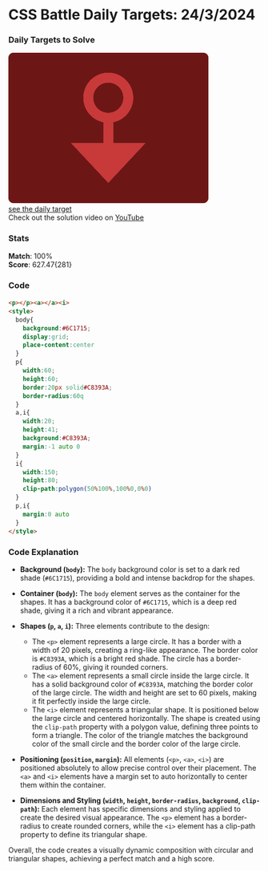 # CSS Battle Daily Targets: 24/3/2024

### Daily Targets to Solve

![picture of daily target](./images/24.png)  
[see the daily target](https://cssbattle.dev/play/eYl0NTAF2HmAuNXhphx9)  
Check out the solution video on [YouTube](https://www.youtube.com/watch?v=mS1P_XeX1Z8)

### Stats

**Match**: 100%  
**Score**: 627.47{281}

### Code

```html
<p></p><a></a><i>
<style>
  body{
    background:#6C1715;
    display:grid;
    place-content:center
  }
  p{
    width:60;
    height:60;
    border:20px solid#C8393A;
    border-radius:60q
  }
  a,i{
    width:20;
    height:41;
    background:#C8393A;
    margin:-1 auto 0
  }
  i{
    width:150;
    height:80;
    clip-path:polygon(50%100%,100%0,0%0)
  }
  p,i{
    margin:0 auto
  }
</style>
```

### Code Explanation

- **Background (`body`):** The `body` background color is set to a dark red shade (`#6C1715`), providing a bold and intense backdrop for the shapes.

- **Container (`body`):** The `body` element serves as the container for the shapes. It has a background color of `#6C1715`, which is a deep red shade, giving it a rich and vibrant appearance.

- **Shapes (`p`, `a`, `i`):** Three elements contribute to the design:
  - The `<p>` element represents a large circle. It has a border with a width of 20 pixels, creating a ring-like appearance. The border color is `#C8393A`, which is a bright red shade. The circle has a border-radius of 60%, giving it rounded corners.
  - The `<a>` element represents a small circle inside the large circle. It has a solid background color of `#C8393A`, matching the border color of the large circle. The width and height are set to 60 pixels, making it fit perfectly inside the large circle.
  - The `<i>` element represents a triangular shape. It is positioned below the large circle and centered horizontally. The shape is created using the `clip-path` property with a polygon value, defining three points to form a triangle. The color of the triangle matches the background color of the small circle and the border color of the large circle.

- **Positioning (`position`, `margin`):** All elements (`<p>`, `<a>`, `<i>`) are positioned absolutely to allow precise control over their placement. The `<a>` and `<i>` elements have a margin set to auto horizontally to center them within the container.

- **Dimensions and Styling (`width`, `height`, `border-radius`, `background`, `clip-path`):** Each element has specific dimensions and styling applied to create the desired visual appearance. The `<p>` element has a border-radius to create rounded corners, while the `<i>` element has a clip-path property to define its triangular shape.

Overall, the code creates a visually dynamic composition with circular and triangular shapes, achieving a perfect match and a high score.